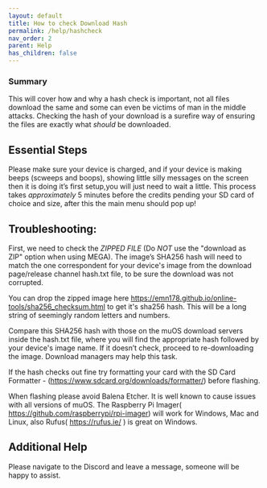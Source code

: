 ```yaml
---
layout: default
title: How to check Download Hash
permalink: /help/hashcheck
nav_order: 2
parent: Help
has_children: false
---
```


### Summary

This will cover how and why a hash check is important, not all files download the same and some can even be victims of man in the middle attacks. Checking the hash of your download is a surefire way of ensuring the files are exactly what *should* be downloaded.

## Essential Steps
Please make sure your device is charged, and if your device is making beeps (scweeps and boops), showing little silly messages on the screen then it is doing it’s first setup,you will just need to wait a little. This process takes *approximately* 5 minutes before the credits pending your SD card of choice and size, after this the main menu should pop up!

## Troubleshooting: 

First, we need to check the *ZIPPED FILE* (Do *NOT* use the "download as ZIP" option when using MEGA). The  image’s SHA256 hash will need to match the one correspondent for your device's image from the download page/release channel hash.txt file, to be sure the download was not corrupted. 

You can drop the zipped image here https://emn178.github.io/online-tools/sha256_checksum.html to get it's sha256 hash. This will be a long string of seemingly random letters and numbers. 

Compare this SHA256 hash with those on the muOS download servers inside the hash.txt file, where you will find the appropriate hash followed by your device's image name. If it doesn’t check, proceed to re-downloading the image. Download managers may help this task.

If the hash checks out fine try formatting your card with the SD Card Formatter - (https://www.sdcard.org/downloads/formatter/) before flashing.

When flashing please avoid Balena Etcher. It is well known to cause issues with all versions of muOS. 
The Raspberry Pi Imager( https://github.com/raspberrypi/rpi-imager) will work for Windows, Mac and Linux, also Rufus( https://rufus.ie/ ) is great on Windows.

## Additional Help

Please navigate to the Discord and leave a message, someone will be happy to assist.


<div itemscope itemtype="https://schema.org/WebSite">
  <meta itemprop="url" content="https://muos.dev"/>
  <meta itemprop="name" content="muOS - Custom Firmware"/>
</div>
